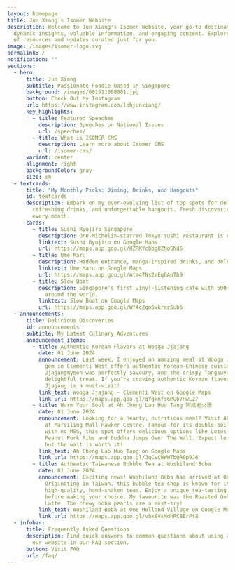 ```yaml
---
layout: homepage
title: Jun Xiang's Isomer Website
description: Welcome to Jun Xiang's Isomer Website, your go-to destination for
  dynamic insights, valuable information, and engaging content. Explore a range
  of resources and updates curated just for you.
image: /images/isomer-logo.svg
permalink: /
notification: ""
sections:
  - hero:
      title: Jun Xiang
      subtitle: Passionate Foodie based in Singapore
      background: /images/001511880001.jpg
      button: Check Out My Instagram
      url: https://www.instagram.com/lohjunxiang/
      key_highlights:
        - title: Featured Speeches
          description: Speeches on National Issues
          url: /speeches/
        - title: What is ISOMER CMS
          description: Learn more about Isomer CMS
          url: /isomer-cms/
      variant: center
      alignment: right
      backgroundColor: gray
      size: sm
  - textcards:
      title: "My Monthly Picks: Dining, Drinks, and Hangouts"
      id: textcards
      description: Embark on my ever-evolving list of top spots for delectable dining,
        refreshing drinks, and unforgettable hangouts. Fresh discoveries update
        every month.
      cards:
        - title: Sushi Ryujiro Singapore
          description: One-Michelin-starred Tokyo sushi restaurant is now open in Singapore.
          linktext: Sushi Ryujiro on Google Maps
          url: https://maps.app.goo.gl/HZRKYcbbg8ZNo5Nd6
        - title: Ume Maru
          description: Hidden entrance, manga-inspired drinks, and delectable bites.
          linktext: Ume Maru on Google Maps
          url: https://maps.app.goo.gl/Ata47Ns2mEgGApTb9
        - title: Slow Boat
          description: Singapore's first vinyl-listening cafe with 500+ records from
            around the world.
          linktext: Slow Boat on Google Maps
          url: https://maps.app.goo.gl/Wf4cZqoSwkrazSub6
  - announcements:
      title: Delicious Discoveries
      id: announcements
      subtitle: My Latest Culinary Adventures
      announcement_items:
        - title: Authentic Korean Flavors at Wooga Jjajang
          date: 01 June 2024
          announcement: Last week, I enjoyed an amazing meal at Wooga Jjajang. This hidden
            gem in Clementi West offers authentic Korean-Chinese cuisine. The
            Jjajangmyeon was perfectly savoury, and the crispy Tangsuyuk was a
            delightful treat. If you’re craving authentic Korean flavours, Wooga
            Jjajang is a must-visit!
          link_text: Wooga Jjajang - Clementi West on Google Maps
          link_url: https://maps.app.goo.gl/gYgknfs6MUb7HwLZ7
        - title: Warm Your Soul at Ah Cheng Lao Huo Tang 阿成老火汤
          date: 01 June 2024
          announcement: Looking for a hearty, nutritious meal? Visit Ah Cheng Lao Huo Tang
            at Marsiling Mall Hawker Centre. Famous for its double-boiled soups
            with no MSG, this spot offers delicious options like Lotus Root
            Peanut Pork Ribs and Buddha Jumps Over The Wall. Expect long queues,
            but the wait is worth it!
          link_text: Ah Cheng Lao Huo Tang on Google Maps
          link_url: https://maps.app.goo.gl/JqCVCWWW7bQR9p9J6
        - title: Authentic Taiwanese Bubble Tea at Wushiland Boba
          date: 01 June 2024
          announcement: Exciting news! Wushiland Boba has arrived at One Holland Village.
            Originating in Taiwan, this bubble tea shop is known for its
            high-quality, hand-shaken teas. Enjoy a unique tea-tasting corner
            before making your choice. My favourite was the Roasted Oolong
            Latte. The chewy boba pearls are a must-try!
          link_text: Wushiland Boba at One Holland Village on Google Maps
          link_url: https://maps.app.goo.gl/vbk8VsMdhRCBErPt8
  - infobar:
      title: Frequently Asked Questions
      description: Find quick answers to common questions about using and navigating
        our website in our FAQ section.
      button: Visit FAQ
      url: /faq/
---
```

